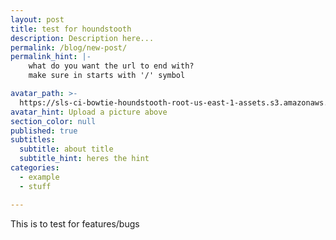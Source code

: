 ```yaml
---
layout: post
title: test for houndstooth
description: Description here...
permalink: /blog/new-post/
permalink_hint: |-
	what do you want the url to end with?
	make sure in starts with '/' symbol

avatar_path: >-
  https://sls-ci-bowtie-houndstooth-root-us-east-1-assets.s3.amazonaws.com/Thee-Dust/Jekyll-test/1651676123379-Clear.jpg
avatar_hint: Upload a picture above
section_color: null
published: true
subtitles:
  subtitle: about title
  subtitle_hint: heres the hint
categories:
  - example
  - stuff

---
```

<p>This is to test for features/bugs</p>
